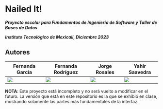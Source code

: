# Nailed It!
***Proyecto escolar para Fundamentos de Ingeniería de Software y Taller de Bases de Datos***

***Instituto Tecnológico de Mexicali, Diciembre 2023***

## Autores
| Fernanda García | Fernanda Rodríguez | Jorge Rosales | Yahir Saavedra |
| ------------- | ------------- | ------------- | ------------- |
| ![](https://files.catbox.moe/gmgc3o.webp)  | ![](https://files.catbox.moe/m0bx5a.webp) | ![](https://files.catbox.moe/c0gfby.webp)  | ![](https://files.catbox.moe/gyj36x.webp)  |

**NOTA**: Este proyecto está incompleto y no será vuelto a modificar en el futuro. La versión que está en este repositorio es la que se exhibió en clase, mostrando solamente las partes más fundamentales de la interfaz.